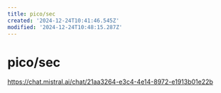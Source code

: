 ```yaml
---
title: pico/sec
created: '2024-12-24T10:41:46.545Z'
modified: '2024-12-24T10:48:15.287Z'
---
```


# pico/sec

https://chat.mistral.ai/chat/21aa3264-e3c4-4e14-8972-e1913b01e22b

